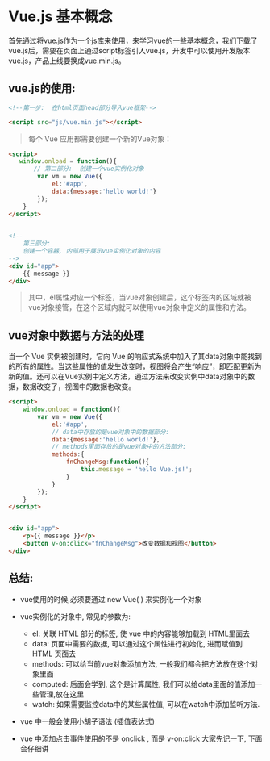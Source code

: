 # Vue.js 基本概念

首先通过将vue.js作为一个js库来使用，来学习vue的一些基本概念，我们下载了vue.js后，需要在页面上通过script标签引入vue.js，开发中可以使用开发版本vue.js，产品上线要换成vue.min.js。



## vue.js的使用: 

```html
<!--第一步:  在html页面head部分导入vue框架-->

<script src="js/vue.min.js"></script>
```



> 每个 Vue 应用都需要创建一个新的Vue对象：

```html
<script>
   window.onload = function(){
       // 第二部分:  创建一个vue实例化对象
        var vm = new Vue({
            el:'#app',
            data:{message:'hello world!'}
        });
	}   
</script>
 

<!--
    第三部分: 
    创建一个容器, 内部用于展示vue实例化对象的内容
-->
<div id="app">
	{{ message }}
</div>
```

> 其中，el属性对应一个标签，当vue对象创建后，这个标签内的区域就被vue对象接管，在这个区域内就可以使用vue对象中定义的属性和方法。



## vue对象中数据与方法的处理

当一个 Vue 实例被创建时，它向 Vue 的响应式系统中加入了其data对象中能找到的所有的属性。当这些属性的值发生改变时，视图将会产生“响应”，即匹配更新为新的值。还可以在Vue实例中定义方法，通过方法来改变实例中data对象中的数据，数据改变了，视图中的数据也改变。

```html
<script>
    window.onload = function(){
        var vm = new Vue({
            el:'#app',
            // data中存放的是vue对象中的数据部分: 
            data:{message:'hello world!'},
            // methods里面存放的是vue对象中的方法部分:
            methods:{
                fnChangeMsg:function(){
                    this.message = 'hello Vue.js!';
                }
            }
        });
    }    
</script>


<div id="app">
    <p>{{ message }}</p>
    <button v-on:click="fnChangeMsg">改变数据和视图</button>
</div>
```





## 总结:

- vue使用的时候,必须要通过 new Vue( ) 来实例化一个对象

- vue实例化的对象中, 常见的参数为:  

	- el:     关联 HTML 部分的标签, 使 vue 中的内容能够加载到 HTML里面去
	- data:   页面中需要的数据, 可以通过这个属性进行初始化, 进而赋值到 HTML 页面去
	- methods:   可以给当前vue对象添加方法, 一般我们都会把方法放在这个对象里面
	- computed:   后面会学到, 这个是计算属性, 我们可以给data里面的值添加一些管理,放在这里
	- watch:   如果需要监控data中的某些属性值, 可以在watch中添加监听方法.

- vue 中一般会使用小胡子语法 (插值表达式)

- vue 中添加点击事件使用的不是 onclick ,  而是 v-on:click   大家先记一下, 下面会仔细讲



